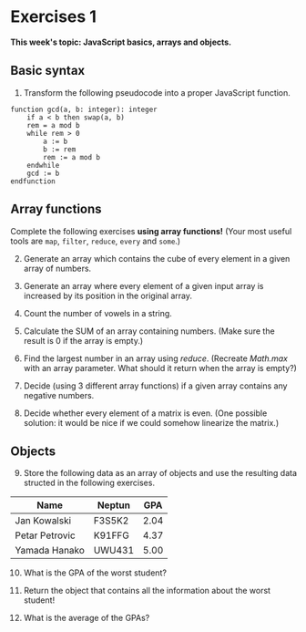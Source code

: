 # Exercises 1

**This week's topic: JavaScript basics, arrays and objects.**

## Basic syntax

1. Transform the following pseudocode into a proper JavaScript function.

```
function gcd(a, b: integer): integer
    if a < b then swap(a, b)
    rem = a mod b
    while rem > 0
        a := b
        b := rem
        rem := a mod b
    endwhile
    gcd := b
endfunction
```

## Array functions

Complete the following exercises **using array functions!** (Your most useful tools are `map`, `filter`, `reduce`, `every` and `some`.)

2. Generate an array which contains the cube of every element in a given array of numbers.

3. Generate an array where every element of a given input array is increased by its position in the original array.

4. Count the number of vowels in a string.

5. Calculate the SUM of an array containing numbers. (Make sure the result is 0 if the array is empty.)

6. Find the largest number in an array using *reduce*. (Recreate *Math.max* with an array parameter. What should it return when the array is empty?)

7. Decide (using 3 different array functions) if a given array contains any negative numbers.

8. Decide whether every element of a matrix is even. (One possible solution: it would be nice if we could somehow linearize the matrix.)

## Objects

9. Store the following data as an array of objects and use the resulting data structed in the following exercises.

| Name        | Neptun      | GPA         |
| ----------- | ----------- | ----------- |
| Jan Kowalski | F3S5K2 | 2.04 |
| Petar Petrovic | K91FFG | 4.37 |
| Yamada Hanako | UWU431 | 5.00 |

10. What is the GPA of the worst student?

11. Return the object that contains all the information about the worst student!

12. What is the average of the GPAs?
